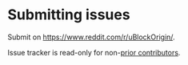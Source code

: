 # Submitting issues

Submit on <https://www.reddit.com/r/uBlockOrigin/>.

Issue tracker is read-only for non-[prior contributors](https://github.com/gorhill/uBlock/graphs/contributors).
